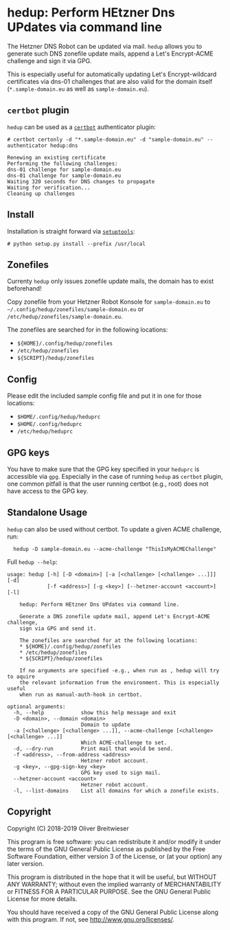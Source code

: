 # hedup: Perform HEtzner Dns UPdates via command line

The Hetzner DNS Robot can be updated via mail. `hedup` allows you to generate
such DNS zonefile update mails, append a Let's Encrypt-ACME challenge and sign
it via GPG.

This is especially useful for automatically updating Let's Encrypt-wildcard
certificates via dns-01 challenges that are also valid for the domain itself
(`*.sample-domain.eu` as well as `sample-domain.eu`).

## `certbot` plugin

`hedup` can be used as a [`certbot`](https://certbot.eff.org/) authenticator
plugin:
```
# certbot certonly -d "*.sample-domain.eu" -d "sample-domain.eu" --authenticator hedup:dns

Renewing an existing certificate
Performing the following challenges:
dns-01 challenge for sample-domain.eu
dns-01 challenge for sample-domain.eu
Waiting 320 seconds for DNS changes to propagate
Waiting for verification...
Cleaning up challenges
```

## Install

Installation is straight forward via
[`setuptools`](https://setuptools.readthedocs.io/en/latest/):
```
# python setup.py install --prefix /usr/local
```

## Zonefiles

Currenty `hedup` only issues zonefile update mails, the domain has to exist
beforehand!

Copy zonefile from your Hetzner Robot Konsole for `sample-domain.eu` to
`~/.config/hedup/zonefiles/sample-domain.eu` or
`/etc/hedup/zonefiles/sample-domain.eu`.

The zonefiles are searched for in the following locations:
  * `${HOME}/.config/hedup/zonefiles`
  * `/etc/hedup/zonefiles`
  * `${SCRIPT}/hedup/zonefiles`

## Config

Please edit the included sample config file and put it in one for those
locations:

* `$HOME/.config/hedup/heduprc`
* `$HOME/.config/heduprc`
* `/etc/hedup/heduprc`

## GPG keys

You have to make sure that the GPG key specified in your `heduprc` is 
accessible via `gpg`. Especially in the case of running `hedup` as `certbot`
plugin, one common pitfall is that the user running certbot (e.g., root) does
not have access to the GPG key.

## Standalone Usage

`hedup` can also be used without certbot. To update a given ACME challenge,
run:
```
  hedup -D sample-domain.eu --acme-challenge "ThisIsMyACMEChallenge"
```

Full `hedup --help`:
```cp /usr/share/doc/util-linux/examples/fstrim.{service,timer} /etc/systemd/system
usage: hedup [-h] [-D <domain>] [-a [<challenge> [<challenge> ...]]] [-d]
             [-f <address>] [-g <key>] [--hetzner-account <account>] [-l]

    hedup: Perform HEtzner Dns UPdates via command line.

    Generate a DNS zonefile update mail, append Let's Encrypt-ACME challenge,
    sign via GPG and send it.

    The zonefiles are searched for at the following locations:
    * ${HOME}/.config/hedup/zonefiles
    * /etc/hedup/zonefiles
    * ${SCRIPT}/hedup/zonefiles

    If no arguments are specified -e.g., when run as , hedup will try to aquire
    the relevant information from the environment. This is especially useful
    when run as manual-auth-hook in certbot.

optional arguments:
  -h, --help            show this help message and exit
  -D <domain>, --domain <domain>
                        Domain to update
  -a [<challenge> [<challenge> ...]], --acme-challenge [<challenge> [<challenge> ...]]
                        Which ACME-challenge to set.
  -d, --dry-run         Print mail that would be send.
  -f <address>, --from-address <address>
                        Hetzner robot account.
  -g <key>, --gpg-sign-key <key>
                        GPG key used to sign mail.
  --hetzner-account <account>
                        Hetzner robot account.
  -l, --list-domains    List all domains for which a zonefile exists.
```

## Copyright
Copyright (C) 2018-2019 Oliver Breitwieser

This program is free software: you can redistribute it and/or modify
it under the terms of the GNU General Public License as published by
the Free Software Foundation, either version 3 of the License, or
(at your option) any later version.

This program is distributed in the hope that it will be useful,
but WITHOUT ANY WARRANTY; without even the implied warranty of
MERCHANTABILITY or FITNESS FOR A PARTICULAR PURPOSE.  See the
GNU General Public License for more details.

You should have received a copy of the GNU General Public License
along with this program.  If not, see <http://www.gnu.org/licenses/>.

